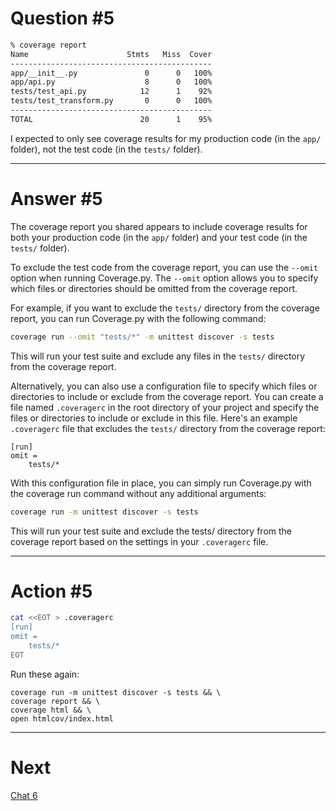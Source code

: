 # Question #5

```bash
% coverage report
Name                      Stmts   Miss  Cover
---------------------------------------------
app/__init__.py               0      0   100%
app/api.py                    8      0   100%
tests/test_api.py            12      1    92%
tests/test_transform.py       0      0   100%
---------------------------------------------
TOTAL                        20      1    95%
```

I expected to only see coverage results for my production code (in the `app/` folder), not the test code (in the `tests/` folder).

---

# Answer #5

The coverage report you shared appears to include coverage results for both your production code (in the `app/` folder) and your test code (in the `tests/` folder).

To exclude the test code from the coverage report, you can use the `--omit` option when running Coverage.py. The `--omit` option allows you to specify which files or directories should be omitted from the coverage report.

For example, if you want to exclude the `tests/` directory from the coverage report, you can run Coverage.py with the following command:

```bash
coverage run --omit "tests/*" -m unittest discover -s tests
```

This will run your test suite and exclude any files in the `tests/` directory from the coverage report.

Alternatively, you can also use a configuration file to specify which files or directories to include or exclude from the coverage report. You can create a file named `.coveragerc` in the root directory of your project and specify the files or directories to include or exclude in this file. Here's an example `.coveragerc` file that excludes the `tests/` directory from the coverage report:

```
[run]
omit =
    tests/*
```

With this configuration file in place, you can simply run Coverage.py with the coverage run command without any additional arguments:

```bash
coverage run -m unittest discover -s tests
```

This will run your test suite and exclude the tests/ directory from the coverage report based on the settings in your `.coveragerc` file.

---

# Action #5

```bash
cat <<EOT > .coveragerc
[run]
omit =
    tests/*
EOT
```


Run these again:

```
coverage run -m unittest discover -s tests && \
coverage report && \
coverage html && \
open htmlcov/index.html
```


---

# Next

[Chat 6](6.md)